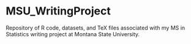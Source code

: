 # MSU_WritingProject
Repository of R code, datasets, and TeX files associated with my MS in Statistics writing project at Montana State University.
